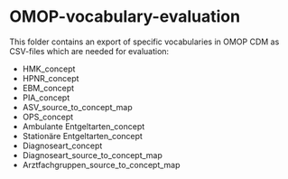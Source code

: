 # OMOP-vocabulary-evaluation

This folder contains an export of specific vocabularies in OMOP CDM as CSV-files which are needed for evaluation:

- HMK_concept
- HPNR_concept
- EBM_concept
- PIA_concept
- ASV_source_to_concept_map
- OPS_concept
- Ambulante Entgeltarten_concept
- Stationäre Entgeltarten_concept
- Diagnoseart_concept
- Diagnoseart_source_to_concept_map
- Arztfachgruppen_source_to_concept_map
